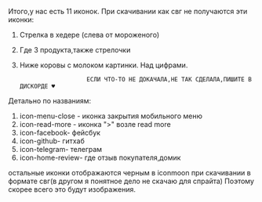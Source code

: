Итого,у нас есть 11 иконок. При скачивании как свг не получаются эти иконки:
1. Стрелка в хедере (слева от мороженого)
2. Где 3 продукта,также стрелочки
3. Ниже коровы с молоком картинки. Над цифрами. 
 
                          ЕСЛИ ЧТО-ТО НЕ ДОКАЧАЛА,НЕ ТАК СДЕЛАЛА,ПИШИТЕ В ДИСКОРДЕ ♥       

Детально по названиям:
1. icon-menu-close - иконка закрытия мобильного меню
2. icon-read-more - иконка ">" возле read more
3. icon-facebook- фейсбук
4. icon-github- гитхаб
5. icon-telegram- телеграм
6. icon-home-review- где отзыв покупателя,домик 

остальные иконки отображаются черным в iconmoon при скачивании в формате свг(в другом я понятное дело не скачаю для спрайта) 
Поэтому скорее всего это будут изображения.
